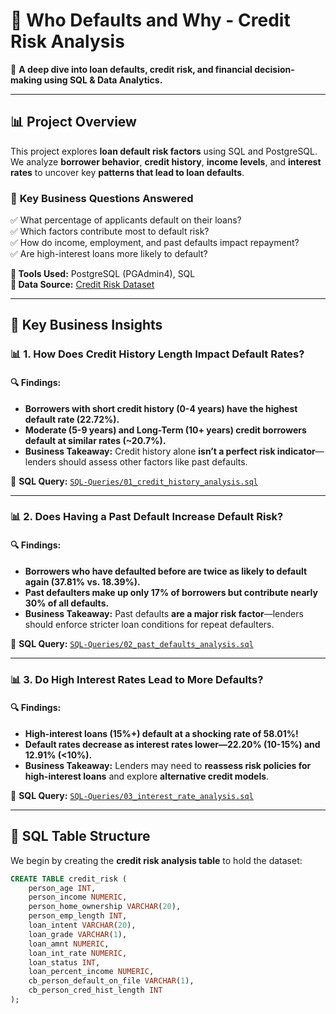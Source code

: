 # 📌 Who Defaults and Why - Credit Risk Analysis

🚀 **A deep dive into loan defaults, credit risk, and financial decision-making using SQL & Data Analytics.**  

---

## 📊 Project Overview
This project explores **loan default risk factors** using SQL and PostgreSQL.  
We analyze **borrower behavior**, **credit history**, **income levels**, and **interest rates** to uncover key **patterns that lead to loan defaults**.  

### 🔹 **Key Business Questions Answered**
✅ What percentage of applicants default on their loans?  
✅ Which factors contribute most to default risk?  
✅ How do income, employment, and past defaults impact repayment?  
✅ Are high-interest loans more likely to default?  

**📌 Tools Used:** PostgreSQL (PGAdmin4), SQL  
**📌 Data Source:** [Credit Risk Dataset](https://www.kaggle.com/datasets/laotse/credit-risk-dataset)

---

## 📌 Key Business Insights

### **📊 1. How Does Credit History Length Impact Default Rates?**
#### 🔍 Findings:
- **Borrowers with short credit history (0-4 years) have the highest default rate (22.72%).**  
- **Moderate (5-9 years) and Long-Term (10+ years) credit borrowers default at similar rates (~20.7%).**  
- **Business Takeaway:** Credit history alone **isn’t a perfect risk indicator**—lenders should assess other factors like past defaults.  

📜 **SQL Query:** [`SQL-Queries/01_credit_history_analysis.sql`](SQL-Queries/01_credit_history_analysis.sql)  

---

### **📊 2. Does Having a Past Default Increase Default Risk?**
#### 🔍 Findings:
- **Borrowers who have defaulted before are twice as likely to default again (37.81% vs. 18.39%).**  
- **Past defaulters make up only 17% of borrowers but contribute nearly 30% of all defaults.**  
- **Business Takeaway:** Past defaults **are a major risk factor**—lenders should enforce stricter loan conditions for repeat defaulters.  

📜 **SQL Query:** [`SQL-Queries/02_past_defaults_analysis.sql`](SQL-Queries/02_past_defaults_analysis.sql)  

---

### **📊 3. Do High Interest Rates Lead to More Defaults?**
#### 🔍 Findings:
- **High-interest loans (15%+) default at a shocking rate of 58.01%!**  
- **Default rates decrease as interest rates lower—22.20% (10-15%) and 12.91% (<10%).**  
- **Business Takeaway:** Lenders may need to **reassess risk policies for high-interest loans** and explore **alternative credit models**.  

📜 **SQL Query:** [`SQL-Queries/03_interest_rate_analysis.sql`](SQL-Queries/03_interest_rate_analysis.sql)  

---

## 📌 SQL Table Structure
We begin by creating the **credit risk analysis table** to hold the dataset:

```sql
CREATE TABLE credit_risk (
    person_age INT,
    person_income NUMERIC,
    person_home_ownership VARCHAR(20),
    person_emp_length INT,
    loan_intent VARCHAR(20),
    loan_grade VARCHAR(1),
    loan_amnt NUMERIC,
    loan_int_rate NUMERIC,
    loan_status INT,
    loan_percent_income NUMERIC,
    cb_person_default_on_file VARCHAR(1),
    cb_person_cred_hist_length INT
);
